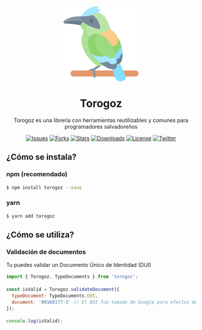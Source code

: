 <div align="center">
    <img src="./src/assets/img/torogoz.png" width="200px">
  <h1>Torogoz</h1>
</div>
<p align="center">
  Torogoz es una librería con herramientas reutilizables y comunes para programadores salvadoreños
</p>
<p align="center">
   <a href=""><img src="https://img.shields.io/github/issues/gerardofloresdev/Torogoz" alt="Issues"></a>
   <a href=""><img src="https://img.shields.io/github/forks/gerardofloresdev/Torogoz" alt="Forks"></a>
   <a href=""><img src="https://img.shields.io/github/stars/gerardofloresdev/Torogoz" alt="Stars"></a>
    <a href=""><img src="https://img.shields.io/npm/dm/Torogoz?style=flat-square" alt="Downloads"></a>
   <a href=""><img src="https://img.shields.io/github/license/gerardofloresdev/Torogoz" alt="License"></a>
   <a href=""><img src="https://img.shields.io/twitter/url?url=https%3A%2F%2Fgithub.com%2Fgerardofloresdev%2FTorogoz.git" alt="Twitter"></a>
</p>

## ¿Cómo se instala?

### npm (recomendado)

```bash
$ npm install torogoz --save
```

### yarn

```bash
$ yarn add torogoz
```

## ¿Cómo se utiliza?

### Validación de documentos

Tu puedes validar un Documento Único de Identidad (DUI)

```js
import { Torogoz, TypeDocuments } from 'torogoz';

const isValid = Torogoz.validateDocument({
  typeDocument: TypeDocuments.DUI,
  document: '00160177-3' // El DUI fue tomado de Google para efectos de prueba
});

console.log(isValid);
```